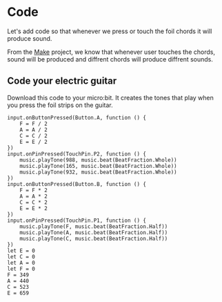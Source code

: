 # Code

Let's add code so that whenever we press or touch the foil chords it will produce sound.

From the [Make](/docs/projects/electric-guitar/make.md) project, we know that whenever user touches the chords, sound will be produced and diffrent chords will produce diffrent sounds.

## Code your electric guitar

Download this code to your micro:bit. It creates the tones that play when you press the foil strips on the guitar.

```blocks
input.onButtonPressed(Button.A, function () {
    F = F / 2
    A = A / 2
    C = C / 2
    E = E / 2
})
input.onPinPressed(TouchPin.P2, function () {
    music.playTone(988, music.beat(BeatFraction.Whole))
    music.playTone(165, music.beat(BeatFraction.Whole))
    music.playTone(932, music.beat(BeatFraction.Whole))
})
input.onButtonPressed(Button.B, function () {
    F = F * 2
    A = A * 2
    C = C * 2
    E = E * 2
})
input.onPinPressed(TouchPin.P1, function () {
    music.playTone(F, music.beat(BeatFraction.Half))
    music.playTone(A, music.beat(BeatFraction.Half))
    music.playTone(C, music.beat(BeatFraction.Half))
})
let E = 0
let C = 0
let A = 0
let F = 0
F = 349
A = 440
C = 523
E = 659
```
